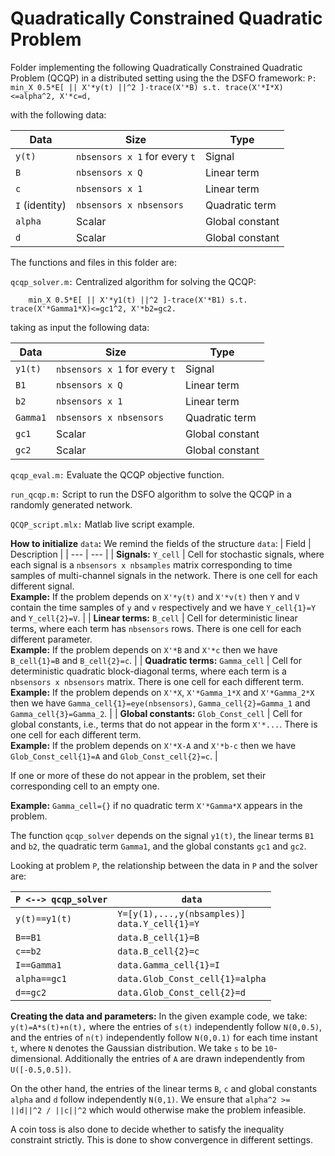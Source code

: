 # Quadratically Constrained Quadratic Problem
 
Folder implementing the following Quadratically Constrained Quadratic Problem (QCQP) in a distributed setting using the the DSFO framework:
``
P: min_X 0.5*E[ || X'*y(t) ||^2 ]-trace(X'*B) s.t. trace(X'*I*X)<=alpha^2, X'*c=d,
``

with the following data:

|Data|Size|Type|
| --- | --- | --- |
| `y(t)` | `nbsensors x 1` for every `t` | Signal |
| `B` | `nbsensors x Q` | Linear term |
| `c` | `nbsensors x 1` | Linear term |
| `I` (identity) | `nbsensors x nbsensors` | Quadratic term |
| `alpha` | Scalar | Global constant |
| `d` | Scalar | Global constant |


The functions and files in this folder are:

`qcqp_solver.m:` Centralized algorithm for solving the QCQP:

        min_X 0.5*E[ || X'*y1(t) ||^2 ]-trace(X'*B1) s.t. trace(X'*Gamma1*X)<=gc1^2, X'*b2=gc2.

taking as input the following data:

|Data|Size|Type|
| --- | --- | --- |
| `y1(t)` | `nbsensors x 1` for every `t` | Signal |
| `B1` | `nbsensors x Q` | Linear term |
| `b2` | `nbsensors x 1` | Linear term |
| `Gamma1` | `nbsensors x nbsensors` | Quadratic term |
| `gc1` | Scalar | Global constant |
| `gc2` | Scalar | Global constant |

`qcqp_eval.m:`  Evaluate the QCQP objective function.

`run_qcqp.m:` Script to run the DSFO algorithm to solve the QCQP in a randomly generated network.

`QCQP_script.mlx:` Matlab live script example.

**How to initialize** `data`**:** We remind the fields of the structure `data`:
| Field | Description |
 | --- | --- |
 | **Signals:** `Y_cell` | Cell for stochastic signals, where each signal is a `nbsensors x nbsamples` matrix corresponding to time samples of multi-channel signals in the network. There is one cell for each different signal. <br /> **Example:** If the problem depends on `X'*y(t)` and `X'*v(t)` then `Y` and `V` contain the time samples of `y` and `v` respectively and we have `Y_cell{1}=Y` and `Y_cell{2}=V`. |
| **Linear terms:** `B_cell` | Cell for deterministic linear terms, where each term has `nbsensors` rows. There is one cell for each different parameter. <br />**Example:** If the problem depends on `X'*B` and `X'*c` then we have `B_cell{1}=B` and `B_cell{2}=c`. |
| **Quadratic terms:** `Gamma_cell` | Cell for deterministic quadratic block-diagonal terms, where each term is a `nbsensors x nbsensors` matrix. There is one cell for each different term. <br />**Example:** If the problem depends on `X'*X`, `X'*Gamma_1*X` and `X'*Gamma_2*X` then we have `Gamma_cell{1}=eye(nbsensors)`, `Gamma_cell{2}=Gamma_1` and `Gamma_cell{3}=Gamma_2`. |
| **Global constants:** `Glob_Const_cell` | Cell for global constants, i.e., terms that do not appear in the form `X'*...`. There is one cell for each different term. <br />**Example:** If the problem depends on `X'*X-A` and `X'*b-c` then we have `Glob_Const_cell{1}=A` and `Glob_Const_cell{2}=c`. |

If one or more of these do not appear in the problem, set their corresponding cell to an empty one.

**Example:** `Gamma_cell={}` if no quadratic term `X'*Gamma*X` appears in the problem.

The function `qcqp_solver` depends on the signal `y1(t)`, the linear terms `B1` and `b2`, the quadratic term `Gamma1`, and the global constants `gc1` and `gc2`.

Looking at problem `P`, the relationship between the data in `P` and the solver are:

|`P <--> qcqp_solver`| `data` |
| --- | --- |
| `y(t)==y1(t)` | `Y=[y(1),...,y(nbsamples)]`<br />`data.Y_cell{1}=Y` |
| `B==B1` | `data.B_cell{1}=B` |
| `c==b2` | `data.B_cell{2}=c` |
| `I==Gamma1` | `data.Gamma_cell{1}=I` |
| `alpha==gc1`| `data.Glob_Const_cell{1}=alpha` |
| `d==gc2` | `data.Glob_Const_cell{2}=d` |

**Creating the data and parameters:** In the given example code, we take:
``
y(t)=A*s(t)+n(t),
``
where the entries of `s(t)` independently follow `N(0,0.5)`, and the entries of `n(t)` independently follow `N(0,0.1)` for each time instant `t`, where `N` denotes the Gaussian distribution. We take `s` to be `10`-dimensional. Additionally the entries of `A` are drawn independently from `U([-0.5,0.5])`. 

On the other hand, the entries of the linear terms `B`, `c` and global constants `alpha` and `d` follow independently `N(0,1)`. We ensure that `alpha^2 >= ||d||^2 / ||c||^2` which would otherwise make the problem infeasible.

A coin toss is also done to decide whether to satisfy the inequality constraint strictly. This is done to show convergence in different settings.